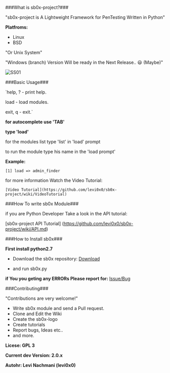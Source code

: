 ###What is sb0x-project?###

"sb0x-project is A Lightweight Framework for PenTesting Written in Python"

**Platfroms:**

* Linux
* BSD

"Or Unix System"

"Windows (branch) Version Will be ready in the Next Release.. :smiley: (Maybe)"

![SS01](https://raw.githubusercontent.com/wiki/levi0x0/sb0x-project/sb0x_shell.png)

###Basic Usage###

`help, ? - print help.

load - load modules.

exit, q - exit.`

**for autocomplete use 'TAB'**

**type 'load'**

for the modules list type 'list' in 'load' prompt

to run the module type his name in the 'load prompt'

**Example:**

`[1] load => admin_finder`

for more information Watch the Video Tutorial:

	[Video Tutorial](https://github.com/levi0x0/sb0x-project/wiki/VideoTutorial)


###How To write sb0x Module###

if you are Python Developer Take a look in the API tutorial:

[sb0x-project API Tutorial] (https://github.com/levi0x0/sb0x-project/wiki/API.md)


###How to Install sb0x###

**First install python2.7**


* Download the sb0x repository: [Download](https://github.com/levi0x0/sb0x-project")

* and run sb0x.py

**if You you geting any ERRORs Please report for:** [Issue/Bug](https://github.com/levi0x0/sb0x-project/issues)



###Contributing###

"Contributions are very welcome!"

* Write sb0x module and send a Pull request.
* Clone and Edit the Wiki
* Create the sb0x-logo
* Create tutorials
* Report bugs, Ideas etc..
* and more.

**Licese: GPL 3**

**Current dev Version: 2.0.x**

**Autohr: Levi Nachmani (levi0x0)** 
